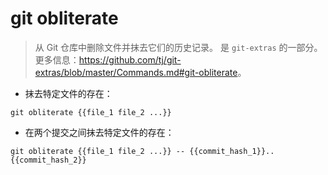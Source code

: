 # git obliterate

> 从 Git 仓库中删除文件并抹去它们的历史记录。
> 是 `git-extras` 的一部分。
> 更多信息：<https://github.com/tj/git-extras/blob/master/Commands.md#git-obliterate>。

- 抹去特定文件的存在：

`git obliterate {{file_1 file_2 ...}}`

- 在两个提交之间抹去特定文件的存在：

`git obliterate {{file_1 file_2 ...}} -- {{commit_hash_1}}..{{commit_hash_2}}`